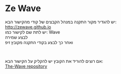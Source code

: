 # Ze Wave

יש להגדיר מקור התקנה במנהל הקבצים של קודי מהקישור הבא: http://zewave.github.io 
<br>
יש לתת שם לקישור כמו: Wave 
<br>
לבצע שמירה 
<br>
 ואחר כך לבצע בקודי התקנה מקובץ זיפ
<br>
 
<br>

אם רוצים להוריד את הקובץ יש להקליק על הקישור הבא:
<br>
[The-Wave repository](https://github.com/zeWave/Repo/raw/master/zips/repository.zeWave/repository.zeWave-0.0.1.zip)





